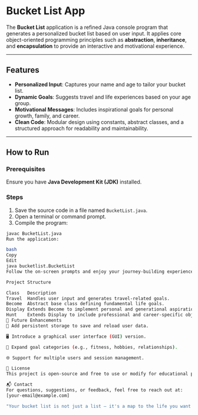 # Bucket List App

The **Bucket List** application is a refined Java console program that generates a personalized bucket list based on user input. It applies core object-oriented programming principles such as **abstraction**, **inheritance**, and **encapsulation** to provide an interactive and motivational experience.

---

## Features

- **Personalized Input**: Captures your name and age to tailor your bucket list.
- **Dynamic Goals**: Suggests travel and life experiences based on your age group.
- **Motivational Messages**: Includes inspirational goals for personal growth, family, and career.
- **Clean Code**: Modular design using constants, abstract classes, and a structured approach for readability and maintainability.

---

##  How to Run

### Prerequisites
Ensure you have **Java Development Kit (JDK)** installed.

### Steps

1. Save the source code in a file named `BucketList.java`.
2. Open a terminal or command prompt.
3. Compile the program:

```bash
javac BucketList.java
Run the application:

bash
Copy
Edit
java bucketlist.BucketList
Follow the on-screen prompts and enjoy your journey-building experience.

Project Structure

Class	Description
Travel	Handles user input and generates travel-related goals.
Become	Abstract base class defining fundamental life goals.
Display	Extends Become to implement personal and generational aspirations.
Hunt	Extends Display to include professional and career-specific objectives.
🔮 Future Enhancements
💾 Add persistent storage to save and reload user data.

🖥️ Introduce a graphical user interface (GUI) version.

🏃 Expand goal categories (e.g., fitness, hobbies, relationships).

🌐 Support for multiple users and session management.

📄 License
This project is open-source and free to use or modify for educational purposes. Attribution is appreciated but not required.

📬 Contact
For questions, suggestions, or feedback, feel free to reach out at:
[your-email@example.com]

"Your bucket list is not just a list — it's a map to the life you want to live."